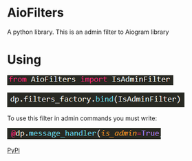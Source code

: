 # AioFilters
A python library. This is an admin filter to Aiogram library

# Using

![Import](import.png)

![Init](init.png)

To use this filter in admin commands you must write:

![IsAdmin](isAdmin.png)

[PyPi](https://pypi.org/project/aiofilters/)
